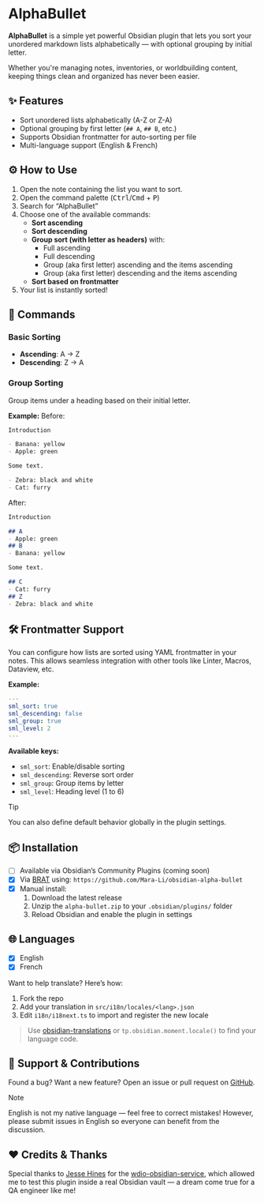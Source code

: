# AlphaBullet

**AlphaBullet** is a simple yet powerful Obsidian plugin that lets you sort your unordered markdown lists alphabetically — with optional grouping by initial letter.

Whether you're managing notes, inventories, or worldbuilding content, keeping things clean and organized has never been easier.

## ✨ Features

- Sort unordered lists alphabetically (A-Z or Z-A)
- Optional grouping by first letter (`## A`, `## B`, etc.)
- Supports Obsidian frontmatter for auto-sorting per file
- Multi-language support (English & French)


## ⚙️ How to Use

1. Open the note containing the list you want to sort.
2. Open the command palette (<kbd>Ctrl</kbd>/<kbd>Cmd</kbd> + <kbd>P</kbd>)
3. Search for “AlphaBullet”
4. Choose one of the available commands:
   - **Sort ascending**
   - **Sort descending**
   - **Group sort (with letter as headers)** with:
     - Full ascending 
     - Full descending
     - Group (aka first letter) ascending and the items ascending
     - Group (aka first letter) descending and the items ascending
   - **Sort based on frontmatter**
5. Your list is instantly sorted!

## 🔧 Commands

### Basic Sorting
- **Ascending**: A → Z
- **Descending**: Z → A

### Group Sorting
Group items under a heading based on their initial letter.

**Example:**
Before:
```md
Introduction

- Banana: yellow
- Apple: green

Some text.

- Zebra: black and white
- Cat: furry
````

After:

```md
Introduction

## A
- Apple: green
## B
- Banana: yellow

Some text.

## C
- Cat: furry
## Z
- Zebra: black and white
```

## 🛠 Frontmatter Support

You can configure how lists are sorted using YAML frontmatter in your notes.
This allows seamless integration with other tools like Linter, Macros, Dataview, etc.

**Example:**

```yaml
---
sml_sort: true
sml_descending: false
sml_group: true
sml_level: 2
---
```

**Available keys:**

* `sml_sort`: Enable/disable sorting
* `sml_descending`: Reverse sort order
* `sml_group`: Group items by letter
* `sml_level`: Heading level (1 to 6)

> [!TIP]
> You can also define default behavior globally in the plugin settings.

## 📦 Installation

* [ ] Available via Obsidian’s Community Plugins (coming soon)
* [x] Via [BRAT](https://github.com/TfTHacker/obsidian42-brat) using:
  `https://github.com/Mara-Li/obsidian-alpha-bullet`
* [x] Manual install:
  1. Download the latest release
  2. Unzip the `alpha-bullet.zip` to your `.obsidian/plugins/` folder
  3. Reload Obsidian and enable the plugin in settings

## 🌐 Languages

* [x] English
* [x] French

Want to help translate? Here’s how:
1. Fork the repo
2. Add your translation in `src/i18n/locales/<lang>.json`
3. Edit `i18n/i18next.ts` to import and register the new locale

> Use [obsidian-translations](https://github.com/obsidianmd/obsidian-translations) or `tp.obsidian.moment.locale()` to find your language code.

## 🙋 Support & Contributions

Found a bug? Want a new feature?
Open an issue or pull request on [GitHub](https://github.com/Mara-Li/obsidian-list-sort/issues).

> [!NOTE]
> English is not my native language — feel free to correct mistakes!
> However, please submit issues in English so everyone can benefit from the discussion.

## ❤️ Credits & Thanks

Special thanks to [Jesse Hines](https://github.com/jesse-r-s-hines/wdio-obsidian-service) for the [wdio-obsidian-service](https://github.com/jesse-r-s-hines/wdio-obsidian-service), which allowed me to test this plugin inside a real Obsidian vault — a dream come true for a QA engineer like me!


